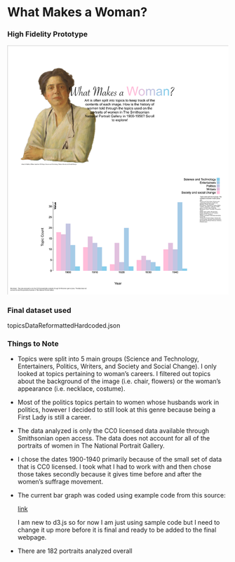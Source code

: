 # What Makes a Woman?
### High Fidelity Prototype
![](HighFidelityPrototype.png)
### Final dataset used
topicsDataReformattedHardcoded.json

### Things to Note
* Topics were split into 5 main groups (Science and Technology, Entertainers, Politics, Writers, and Society and Social Change). I only looked at topics pertaining to woman’s careers. I filtered out topics about the background of the image (i.e. chair, flowers) or the woman’s appearance (i.e. necklace, costume).

* Most of the politics topics pertain to women whose husbands work in politics, however I decided to still look at this genre because being a First Lady is still a career.

* The data analyzed is only the CC0 licensed data available through Smithsonian open access. The data does not account for all of the portraits of women in The National Portrait Gallery.

* I chose the dates 1900-1940 primarily because of the small set of data that is CC0 licensed. I took what I had to work with and then chose those takes secondly because it gives time before and after the women’s suffrage movement.

* The current bar graph was coded using example code from this source:

	[link](https://bl.ocks.org/bricedev/0d95074b6d83a77dc3ad)

	I am new to d3.js so for now I am just using sample code but I need to 	change it up more before it is final and ready to be added to the final webpage.

* There are 182 portraits analyzed overall

